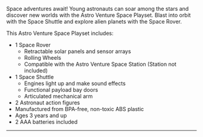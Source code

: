 Space adventures await! Young astronauts can soar among the stars and discover new worlds with the Astro Venture Space Playset. Blast into orbit with the Space Shuttle and explore alien planets with the Space Rover.

This Astro Venture Space Playset includes:
  
- 1 Space Rover
    - Retractable solar panels and sensor arrays
    - Rolling Wheels
    - Compatible with the Astro Venture Space Station (Station not included)
- 1 Space Shuttle
    - Engines light up and make sound effects
    - Functional payload bay doors
    - Articulated mechanical arm
- 2 Astronaut action figures
- Manufactured from BPA-free, non-toxic ABS plastic
- Ages 3 years and up
- 2 AAA batteries included

<hr class="hr--custom-small">

<div class="unwrap" id="product-rover"></div>

<div class="unwrap" id="product-shuttle"></div>

<script class="load-script">
    loadContent("#product-rover", "pml-rover.html .content");
    loadContent("#product-shuttle", "pml-shuttle.html .content");
</script>